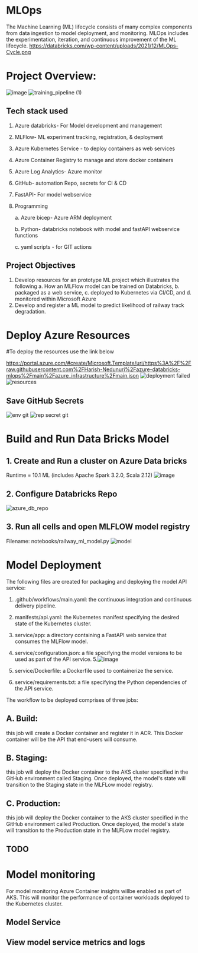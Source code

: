# MLOps
The Machine Learning (ML) lifecycle consists of many complex components from data ingestion to model deployment, and monitoring. MLOps includes the experimentation, iteration, and continuous improvement of the ML lifecycle.
https://databricks.com/wp-content/uploads/2021/12/MLOps-Cycle.png
# Project Overview:
 ![image](https://user-images.githubusercontent.com/97321212/166896152-011b1e32-12b1-47c7-99e8-848dd4bdd37d.png)
![training_pipeline (1)](https://user-images.githubusercontent.com/97321212/225932800-7152ecb7-6f51-4fbe-8d06-cb6468d9de18.png)


## Tech stack used 
1. Azure databricks- For Model development  and management
2. MLFlow- ML experiment tracking, registration, & deployment
3. Azure Kubernetes Service - to deploy containers as web services 
4. Azure Container Registry to manage and store docker containers
5. Azure Log Analytics- Azure monitor
6. GitHub- automation Repo, secrets for CI & CD
7. FastAPI- For model webservice
8. Programming 

    a. Azure bicep- Azure ARM deployment 
       
    b. Python- databricks notebook with model  and fastAPI webservice functions
    
    c. yaml scripts - for GIT actions
 

## Project Objectives
1. Develop resources for an prototype ML project which illustrates the following
    a. How an MLFlow model can be trained on Databricks, 
    b. packaged as a web service, 
    c. deployed to Kubernetes via CI/CD, and 
    d. monitored within Microsoft Azure
2. Develop and register a ML model to predict likelihood of railway track degradation.

# Deploy Azure Resources

#To deploy the resources use the link below

https://portal.azure.com/#create/Microsoft.Template/uri/https%3A%2F%2Fraw.githubusercontent.com%2FHarish-Nedunuri%2Fazure-databricks-mlops%2Fmain%2Fazure_infrastructure%2Fmain.json
![deployment failed](https://user-images.githubusercontent.com/97321212/166141017-2024d8fc-df05-4726-910b-ecbd2dd74352.JPG)
![resources](https://user-images.githubusercontent.com/97321212/166206354-bbcaf7cc-6b95-48f1-a1d5-63591455ec4a.JPG)

## Save GitHub Secrets
![env git](https://user-images.githubusercontent.com/97321212/166206291-6fd017a6-3e26-424c-a044-6ed88412ec48.JPG)
![rep secret git](https://user-images.githubusercontent.com/97321212/166206327-26e4f50e-56e1-455e-bf40-4cc8a6010a45.JPG)


# Build and Run Data Bricks Model

## 1. Create and Run a cluster on Azure Data bricks

Runtime = 10.1 ML (includes Apache Spark 3.2.0, Scala 2.12)
![image](https://user-images.githubusercontent.com/97321212/166207220-44541414-2f19-42b3-b716-4c94e4fb632d.png)


## 2. Configure Databricks Repo
![azure_db_repo](https://user-images.githubusercontent.com/97321212/166221473-40855dc1-3ec8-47e0-b3c4-862c541a0450.JPG)



## 3. Run all cells and open MLFLOW model registry
Filename: notebooks/railway_ml_model.py
![model](https://user-images.githubusercontent.com/97321212/166208490-d9d375f1-742c-438a-a98a-4184331b9086.JPG)

# Model Deployment

The following files are created for packaging and deploying the model API service:

1. .github/workflows/main.yaml: the continuous integration and continuous delivery pipeline.

2. manifests/api.yaml: the Kubernetes manifest specifying the desired state of the Kubernetes cluster.

3. service/app: a directory containing a FastAPI web service that consumes the MLFlow model.

4. service/configuration.json: a file specifying the model versions to be used as part of the API service.
5.![image](https://user-images.githubusercontent.com/97321212/166565332-79dc1659-c060-47a3-8243-5084e584f310.png)


5. service/Dockerfile: a Dockerfile used to containerize the service.

6. service/requirements.txt: a file specifying the Python dependencies of the API service.


The workflow to be deployed comprises of three jobs:

## A. Build: 
this job will create a Docker container and register it in ACR. This Docker container will be the API that end-users will consume.

## B. Staging: 
this job will deploy the Docker container to the AKS cluster specified in the GitHub environment called Staging. Once deployed, the model's state will transition to the Staging state in the MLFLow model registry.
## C. Production: 
this job will deploy the Docker container to the AKS cluster specified in the GitHub environment called Production. Once deployed, the model's state will transition to the Production state in the MLFLow model registry.
## TODO

# Model monitoring

For model monitoring Azure Container insights willbe enabled as part of AKS. This will monitor the performance of container workloads deployed to the Kubernetes cluster.

## Model Service

## View model service metrics and logs










